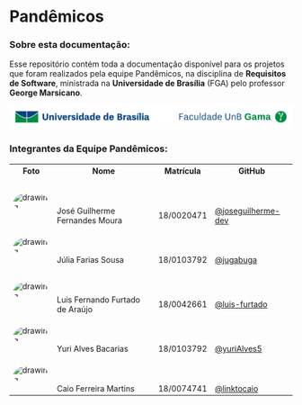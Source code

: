 # Pandêmicos

### Sobre esta documentação:

Esse repositório contém toda a documentação disponível para os projetos que foram realizados pela equipe Pandêmicos, na disciplina de **Requisitos de Software**, ministrada na **Universidade de Brasília** (FGA) pelo professor **George Marsicano**.

![UnB](assets/unb_logo.jpg)

### Integrantes da Equipe Pandêmicos:

<table>
    <tr>
        <th>Foto</th>
        <th>Nome</th>
        <th>Matrícula</th>
        <th>GitHub</th>
    </tr>
    <tr>
        <td>
            <img src="https://github.com/joseguilherme-dev.png" alt="drawing" style="width: 100px;border-radius: 50%;"/>
        </td>
        <td style="padding-top: 50px;">
            José Guilherme Fernandes Moura
        </td>
        <td style="padding-top: 50px;">
            18/0020471
        </td>
        <td style="padding-top: 50px;">
            <a href="https://github.com/joseguilherme-dev" target="_blank">@joseguilherme-dev</a>
        </td>
    </tr>
    <tr>
        <td>
            <img src="https://github.com/jugabuga.png" alt="drawing" style="width: 100px;border-radius: 50%;"/>
        </td>
        <td style="padding-top: 50px;">
            Júlia Farias Sousa
        </td>
        <td style="padding-top: 50px;">
            18/0103792
        </td>
        <td style="padding-top: 50px;">
            <a href="https://github.com/jugabuga" target="_blank">@jugabuga</a>
        </td>
    </tr>
    <tr>
        <td>
            <img src="https://github.com/luis-furtado.png" alt="drawing" style="width: 100px;border-radius: 50%;"/>
        </td>
        <td style="padding-top: 50px;">
            Luis Fernando Furtado de Araújo
        </td>
        <td style="padding-top: 50px;">
            18/0042661
        </td>
        <td style="padding-top: 50px;">
            <a href="https://github.com/luis-furtado" target="_blank">@luis-furtado</a>
        </td>
    </tr>
    <tr>
        <td>
            <img src="https://github.com/yuriAlves5.png" alt="drawing" style="width: 100px;border-radius: 50%;"/>
        </td>
        <td style="padding-top: 50px;">
            Yuri Alves Bacarias
        </td>
        <td style="padding-top: 50px;">
            18/0103792
        </td>
        <td style="padding-top: 50px;">
            <a href="https://github.com/yuriAlves5" target="_blank">@yuriAlves5</a>
        </td>
    </tr>
    <tr>
        <td>
            <img src="https://github.com/linktocaio.png" alt="drawing" style="width: 100px;border-radius: 50%;"/>
        </td>
        <td style="padding-top: 50px;">
            Caio Ferreira Martins
        </td>
        <td style="padding-top: 50px;">
            18/0074741
        </td>
        <td style="padding-top: 50px;">
            <a href="https://github.com/linktocaio" target="_blank">@linktocaio</a>
        </td>
    </tr>
</table>